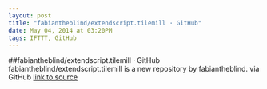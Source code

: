```yaml
---
layout: post
title: "fabiantheblind/extendscript.tilemill · GitHub"
date: May 04, 2014 at 03:20PM
tags: IFTTT, GitHub
---
```

##fabiantheblind/extendscript.tilemill · GitHub
fabiantheblind/extendscript.tilemill is a new repository by fabiantheblind. via GitHub
[link to source](http://ift.tt/1rRNmhw) 
